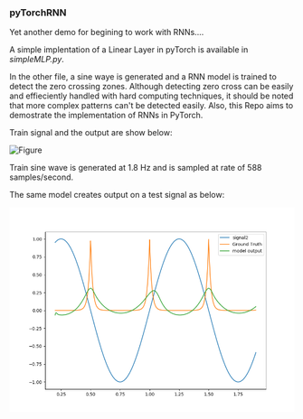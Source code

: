 ### pyTorchRNN

Yet another demo for begining to work with RNNs....

A simple implentation of a Linear Layer in pyTorch is available in *simpleMLP.py*.

In the other file, a sine waye is generated and a RNN model is trained to detect the zero crossing zones.
Although detecting zero cross can be easily and effieciently handled with hard computing techniques, it should be noted that more complex patterns can't be detected easily. 
Also, this Repo aims to demostrate the implementation of RNNs in PyTorch.



Train signal and the output are show below:

![Figure](https://github.com/sina-lib/pyTorchRNN/blob/main/images/OnTrainOutput.png?raw=true)


Train sine wave is generated at 1.8 Hz and is sampled at rate of 588 samples/second.


The same model creates output on a test signal as below:

![Fig2](/images/OnTestOutput.png)


